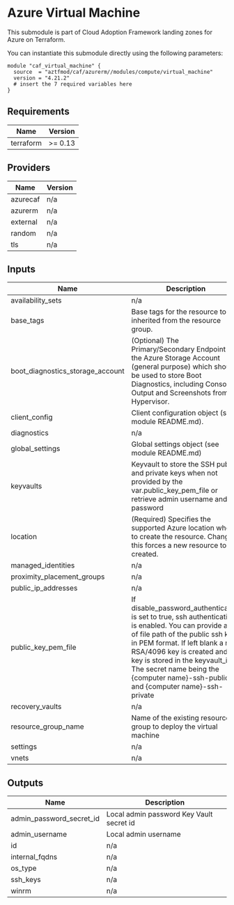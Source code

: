 # Azure Virtual Machine

This submodule is part of Cloud Adoption Framework landing zones for Azure on Terraform.

You can instantiate this submodule directly using the following parameters:

```
module "caf_virtual_machine" {
  source  = "aztfmod/caf/azurerm//modules/compute/virtual_machine"
  version = "4.21.2"
  # insert the 7 required variables here
}
```

<!-- BEGINNING OF PRE-COMMIT-TERRAFORM DOCS HOOK -->
## Requirements

| Name | Version |
|------|---------|
| terraform | >= 0.13 |

## Providers

| Name | Version |
|------|---------|
| azurecaf | n/a |
| azurerm | n/a |
| external | n/a |
| random | n/a |
| tls | n/a |

## Inputs

| Name | Description | Type | Default | Required |
|------|-------------|------|---------|:--------:|
| availability\_sets | n/a | `map` | `{}` | no |
| base\_tags | Base tags for the resource to be inherited from the resource group. | `map` | n/a | yes |
| boot\_diagnostics\_storage\_account | (Optional) The Primary/Secondary Endpoint for the Azure Storage Account (general purpose) which should be used to store Boot Diagnostics, including Console Output and Screenshots from the Hypervisor. | `map` | `{}` | no |
| client\_config | Client configuration object (see module README.md). | `any` | n/a | yes |
| diagnostics | n/a | `map` | `{}` | no |
| global\_settings | Global settings object (see module README.md) | `any` | n/a | yes |
| keyvaults | Keyvault to store the SSH public and private keys when not provided by the var.public\_key\_pem\_file or retrieve admin username and password | `string` | `""` | no |
| location | (Required) Specifies the supported Azure location where to create the resource. Changing this forces a new resource to be created. | `string` | n/a | yes |
| managed\_identities | n/a | `map` | `{}` | no |
| proximity\_placement\_groups | n/a | `map` | `{}` | no |
| public\_ip\_addresses | n/a | `map` | `{}` | no |
| public\_key\_pem\_file | If disable\_password\_authentication is set to true, ssh authentication is enabled. You can provide a list of file path of the public ssh key in PEM format. If left blank a new RSA/4096 key is created and the key is stored in the keyvault\_id. The secret name being the {computer name}-ssh-public and {computer name}-ssh-private | `string` | `""` | no |
| recovery\_vaults | n/a | `map` | `{}` | no |
| resource\_group\_name | Name of the existing resource group to deploy the virtual machine | `any` | n/a | yes |
| settings | n/a | `any` | n/a | yes |
| vnets | n/a | `any` | n/a | yes |

## Outputs

| Name | Description |
|------|-------------|
| admin\_password\_secret\_id | Local admin password Key Vault secret id |
| admin\_username | Local admin username |
| id | n/a |
| internal\_fqdns | n/a |
| os\_type | n/a |
| ssh\_keys | n/a |
| winrm | n/a |

<!-- END OF PRE-COMMIT-TERRAFORM DOCS HOOK -->